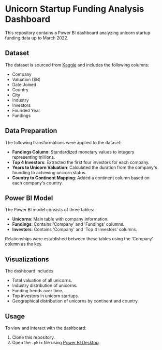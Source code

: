 # Unicorn Startup Funding Analysis Dashboard

This repository contains a Power BI dashboard analyzing unicorn startup funding data up to March 2022.

## Dataset

The dataset is sourced from [Kaggle](https://www.kaggle.com/datasets/ramjasmaurya/unicorn-startups/data) and includes the following columns:

- Company
- Valuation ($B)
- Date Joined
- Country
- City
- Industry
- Investors
- Founded Year
- Fundings

## Data Preparation

The following transformations were applied to the dataset:

- **Fundings Column**: Standardized monetary values to integers representing millions.
- **Top 4 Investors**: Extracted the first four investors for each company.
- **Years to Unicorn Valuation**: Calculated the duration from the company's founding to achieving unicorn status.
- **Country to Continent Mapping**: Added a continent column based on each company's country.

## Power BI Model

The Power BI model consists of three tables:

- **Unicorns**: Main table with company information.
- **Fundings**: Contains 'Company' and 'Fundings' columns.
- **Investors**: Contains 'Company' and 'Top 4 Investors' columns.

Relationships were established between these tables using the 'Company' column as the key.

## Visualizations

The dashboard includes:

- Total valuation of all unicorns.
- Industry distribution of unicorns.
- Funding trends over time.
- Top investors in unicorn startups.
- Geographical distribution of unicorns by continent and country.

## Usage

To view and interact with the dashboard:

1. Clone this repository.
2. Open the `.pbix` file using [Power BI Desktop](https://powerbi.microsoft.com/desktop/).
